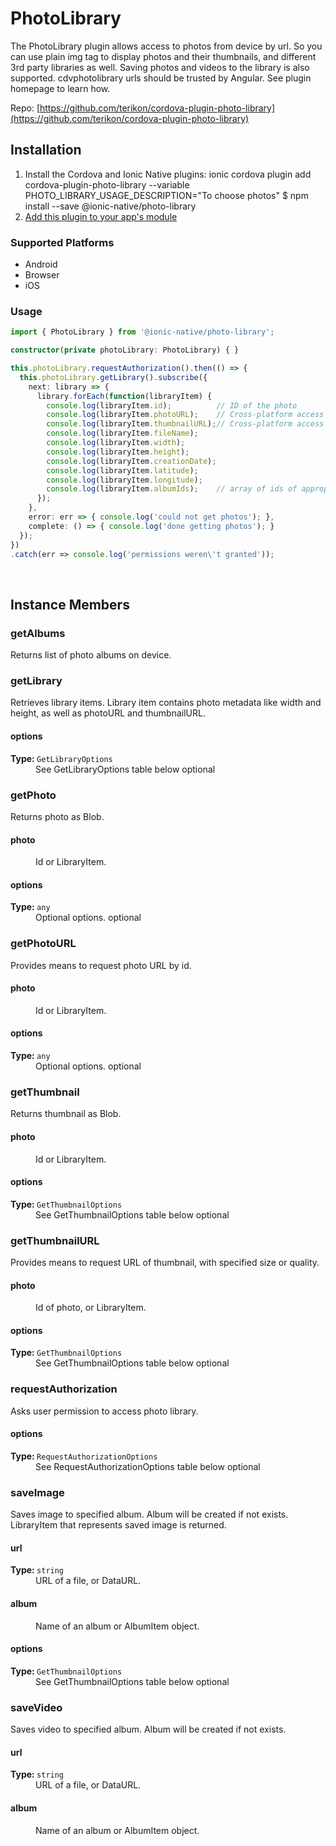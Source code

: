 # PhotoLibrary 


The PhotoLibrary plugin allows access to photos from device by url. So you can use plain img tag to display photos and their thumbnails, and different 3rd party libraries as well.
Saving photos and videos to the library is also supported.
cdvphotolibrary urls should be trusted by Angular. See plugin homepage to learn how.


Repo: [https://github.com/terikon/cordova-plugin-photo-library](https://github.com/terikon/cordova-plugin-photo-library)



## Installation 

<ol>
<li>Install the Cordova and Ionic Native plugins:
<code-block language="shell">ionic cordova plugin add cordova-plugin-photo-library --variable PHOTO_LIBRARY_USAGE_DESCRIPTION="To choose photos"
$ npm install --save @ionic-native/photo-library
</code-block>
</li>
<li><a href="/docs/native/#Add_Plugins_to_Your_App_Module">Add this plugin to your app's module</a></li>
</ol>



### Supported Platforms

* Android
* Browser
* iOS




### Usage


```typescript
import { PhotoLibrary } from '@ionic-native/photo-library';

constructor(private photoLibrary: PhotoLibrary) { }

this.photoLibrary.requestAuthorization().then(() => {
  this.photoLibrary.getLibrary().subscribe({
    next: library => {
      library.forEach(function(libraryItem) {
        console.log(libraryItem.id);          // ID of the photo
        console.log(libraryItem.photoURL);    // Cross-platform access to photo
        console.log(libraryItem.thumbnailURL);// Cross-platform access to thumbnail
        console.log(libraryItem.fileName);
        console.log(libraryItem.width);
        console.log(libraryItem.height);
        console.log(libraryItem.creationDate);
        console.log(libraryItem.latitude);
        console.log(libraryItem.longitude);
        console.log(libraryItem.albumIds);    // array of ids of appropriate AlbumItem, only of includeAlbumsData was used
      });
    },
    error: err => { console.log('could not get photos'); },
    complete: () => { console.log('done getting photos'); }
  });
})
.catch(err => console.log('permissions weren\'t granted'));

```




<p><br></p>

## Instance Members

### getAlbums

Returns list of photo albums on device.

### getLibrary

Retrieves library items. Library item contains photo metadata like width and height, as well as photoURL and thumbnailURL.

<dl>
<dt><h4>options</h4><strong>Type: </strong><code>GetLibraryOptions</code></dt>
<dd>See GetLibraryOptions table below <span class="tag">optional</span></dd>
</dl>

### getPhoto

Returns photo as Blob.

<dl>
<dt><h4>photo</h4></dt>
<dd>Id or LibraryItem.</dd><dt><h4>options</h4><strong>Type: </strong><code>any</code></dt>
<dd>Optional options. <span class="tag">optional</span></dd>
</dl>

### getPhotoURL

Provides means to request photo URL by id.

<dl>
<dt><h4>photo</h4></dt>
<dd>Id or LibraryItem.</dd><dt><h4>options</h4><strong>Type: </strong><code>any</code></dt>
<dd>Optional options. <span class="tag">optional</span></dd>
</dl>

### getThumbnail

Returns thumbnail as Blob.

<dl>
<dt><h4>photo</h4></dt>
<dd>Id or LibraryItem.</dd><dt><h4>options</h4><strong>Type: </strong><code>GetThumbnailOptions</code></dt>
<dd>See GetThumbnailOptions table below <span class="tag">optional</span></dd>
</dl>

### getThumbnailURL

Provides means to request URL of thumbnail, with specified size or quality.

<dl>
<dt><h4>photo</h4></dt>
<dd>Id of photo, or LibraryItem.</dd><dt><h4>options</h4><strong>Type: </strong><code>GetThumbnailOptions</code></dt>
<dd>See GetThumbnailOptions table below <span class="tag">optional</span></dd>
</dl>

### requestAuthorization

Asks user permission to access photo library.

<dl>
<dt><h4>options</h4><strong>Type: </strong><code>RequestAuthorizationOptions</code></dt>
<dd>See RequestAuthorizationOptions table below <span class="tag">optional</span></dd>
</dl>

### saveImage

Saves image to specified album. Album will be created if not exists.
LibraryItem that represents saved image is returned.

<dl>
<dt><h4>url</h4><strong>Type: </strong><code>string</code></dt>
<dd>URL of a file, or DataURL.</dd><dt><h4>album</h4></dt>
<dd>Name of an album or AlbumItem object.</dd><dt><h4>options</h4><strong>Type: </strong><code>GetThumbnailOptions</code></dt>
<dd>See GetThumbnailOptions table below <span class="tag">optional</span></dd>
</dl>

### saveVideo

Saves video to specified album. Album will be created if not exists.

<dl>
<dt><h4>url</h4><strong>Type: </strong><code>string</code></dt>
<dd>URL of a file, or DataURL.</dd><dt><h4>album</h4></dt>
<dd>Name of an album or AlbumItem object.</dd>
</dl>

<p><br></p>

